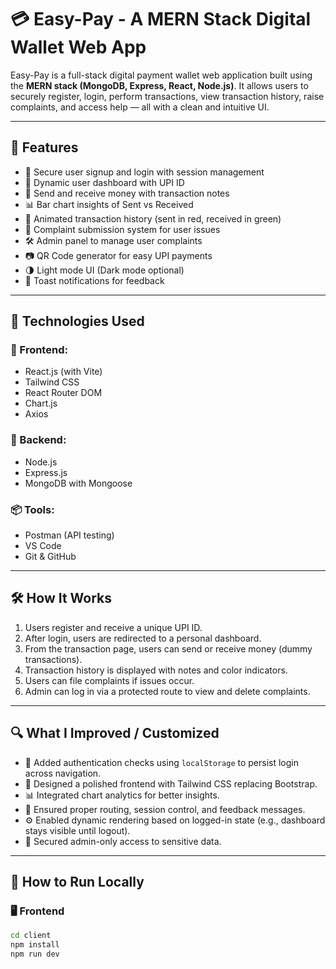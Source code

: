 # 💳 Easy-Pay - A MERN Stack Digital Wallet Web App

Easy-Pay is a full-stack digital payment wallet web application built using the **MERN stack (MongoDB, Express, React, Node.js)**. It allows users to securely register, login, perform transactions, view transaction history, raise complaints, and access help — all with a clean and intuitive UI.

---

## 🚀 Features

- 🔐 Secure user signup and login with session management
- 💼 Dynamic user dashboard with UPI ID
- 💸 Send and receive money with transaction notes
- 📊 Bar chart insights of Sent vs Received
- 📜 Animated transaction history (sent in red, received in green)
- 🧾 Complaint submission system for user issues
- 🛠 Admin panel to manage user complaints
- 📷 QR Code generator for easy UPI payments
- 🌗 Light mode UI (Dark mode optional)
- 🔔 Toast notifications for feedback

---

## 🧩 Technologies Used

### 🔧 Frontend:
- React.js (with Vite)
- Tailwind CSS
- React Router DOM
- Chart.js
- Axios

### 🔧 Backend:
- Node.js
- Express.js
- MongoDB with Mongoose

### 📦 Tools:
- Postman (API testing)
- VS Code
- Git & GitHub

---

## 🛠 How It Works

1. Users register and receive a unique UPI ID.
2. After login, users are redirected to a personal dashboard.
3. From the transaction page, users can send or receive money (dummy transactions).
4. Transaction history is displayed with notes and color indicators.
5. Users can file complaints if issues occur.
6. Admin can log in via a protected route to view and delete complaints.

---

## 🔍 What I Improved / Customized

- 🧠 Added authentication checks using `localStorage` to persist login across navigation.
- 🎨 Designed a polished frontend with Tailwind CSS replacing Bootstrap.
- 📊 Integrated chart analytics for better insights.
- 🧹 Ensured proper routing, session control, and feedback messages.
- ⚙️ Enabled dynamic rendering based on logged-in state (e.g., dashboard stays visible until logout).
- 🔐 Secured admin-only access to sensitive data.

---

## 🏁 How to Run Locally

### 🖥 Frontend
```bash
cd client
npm install
npm run dev
